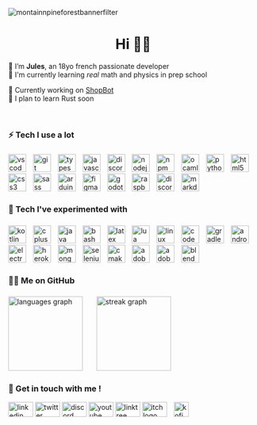 ![montainnpineforestbannerfilter](https://github.com/user-attachments/assets/7571a019-2393-4814-933a-f200caab4cec)
<h1 align="center">Hi 👋🌱</h1>

🎯 I’m **Jules**, an 18yo french passionate developer <br>
📖 I'm currently learning *real* math and physics in prep school

🔭 Currently working on [ShopBot](https://github.com/DragonJules/ShopBot) <br>
📂 I plan to learn Rust soon 

<br>

### 

<h3 align="left">⚡ Tech I use a lot</h3>

###

<div align="left">
  <img src="https://skillicons.dev/icons?i=vscode" height="36" alt="vscode logo"  />
  <img width="6" />
  <img src="https://skillicons.dev/icons?i=git" height="36" alt="git logo"  />
  <img width="6" />
  <img src="https://skillicons.dev/icons?i=ts" height="36" alt="typescript logo"  />
  <img width="6" />
  <img src="https://skillicons.dev/icons?i=js" height="36" alt="javascript logo"  />
  <img width="6" />
  <img src="https://cdn.jsdelivr.net/gh/devicons/devicon/icons/discordjs/discordjs-original.svg" height="36" alt="discordjs logo"  />
  <img width="6" />  
  <img src="https://cdn.jsdelivr.net/gh/devicons/devicon/icons/nodejs/nodejs-original.svg" height="36" alt="nodejs logo"  />
  <img width="6" />
  <img src="https://cdn.simpleicons.org/npm/CB3837" height="36" alt="npm logo"  />
  <img width="6" />
  <img src="https://skillicons.dev/icons?i=ocaml" height="36" alt="ocaml logo"  />
  <img width="6" />
  <img src="https://skillicons.dev/icons?i=py" height="36" alt="python logo"  />
  <img width="6" />
  <img src="https://skillicons.dev/icons?i=html" height="36" alt="html5 logo"  />
  <img width="6" />
  <img src="https://skillicons.dev/icons?i=css" height="36" alt="css3 logo"  />
  <img width="6" />
  <img src="https://skillicons.dev/icons?i=sass" height="36" alt="sass logo"  />
  <img width="6" />
  <img src="https://skillicons.dev/icons?i=arduino" height="36" alt="arduino logo"  />
  <img width="6" />
  <img src="https://skillicons.dev/icons?i=figma" height="36" alt="figma logo"  />
  <img width="6" />
  <img src="https://skillicons.dev/icons?i=godot" height="36" alt="godot logo"  />
  <img width="6" />
  <img src="https://skillicons.dev/icons?i=raspberrypi" height="36" alt="raspberrypi logo"  />
  <img width="6" />
  <img src="https://skillicons.dev/icons?i=discord" height="36" alt="discord logo"  />
  <img width="6" />
  <img src="https://skillicons.dev/icons?i=md" height="36" alt="markdown logo"  />
</div>

###

<h3 align="left">🧪 Tech I've experimented with</h3>

###

<div align="left">
  <img src="https://skillicons.dev/icons?i=kotlin" height="36" alt="kotlin logo"  />
  <img width="6" />
  <img src="https://skillicons.dev/icons?i=cpp" height="36" alt="cplusplus logo"  />
  <img width="6" />
  <img src="https://skillicons.dev/icons?i=java" height="36" alt="java logo"  />
  <img width="6" />
  <img src="https://skillicons.dev/icons?i=bash" height="36" alt="bash logo"  />
  <img width="6" />
  <img src="https://skillicons.dev/icons?i=latex" height="36" alt="latex logo"  />
  <img width="6" />
  <img src="https://skillicons.dev/icons?i=lua" height="36" alt="lua logo"  />
  <img width="6" />
  <img src="https://skillicons.dev/icons?i=linux" height="36" alt="linux logo"  />
  <img width="6" />
  <img src="https://skillicons.dev/icons?i=codepen" height="36" alt="codepen logo"  />
  <img width="6" />
  <img src="https://skillicons.dev/icons?i=gradle" height="36" alt="gradle logo"  />
  <img width="6" />
  <img src="https://skillicons.dev/icons?i=androidstudio" height="36" alt="androidstudio logo"  />
  <img width="6" />
  <img src="https://skillicons.dev/icons?i=electron" height="36" alt="electron logo"  />
  <img width="6" />
  <img src="https://skillicons.dev/icons?i=heroku" height="36" alt="heroku logo"  />
  <img width="6" />
  <img src="https://skillicons.dev/icons?i=mongodb" height="36" alt="mongodb logo"  />
  <img width="6" />
  <img src="https://skillicons.dev/icons?i=selenium" height="36" alt="selenium logo"  />
  <img width="6" />
  <img src="https://skillicons.dev/icons?i=cmake" height="36" alt="cmake logo"  />
  <img width="6" />
  <img src="https://skillicons.dev/icons?i=ps" height="36" alt="adobephotoshop logo"  />
  <img width="6" />
  <img src="https://skillicons.dev/icons?i=ai" height="36" alt="adobeillustrator logo"  />
  <img width="6" />
  <img src="https://skillicons.dev/icons?i=blender" height="36" alt="blender logo"  />
</div>

###

<h3 align="left">👨‍💻 Me on GitHub</h3>

###

<div align="left">
  <img src="https://github-readme-stats.vercel.app/api/top-langs?username=DragonJules&locale=en&hide_title=false&layout=compact&card_width=320&langs_count=5&theme=dracula&hide_border=false&order=2" height="150" alt="languages graph"  />
  <img width="20" />
  <img src="https://streak-stats.demolab.com?user=DragonJules&locale=en&mode=daily&theme=dracula&hide_border=false&border_radius=5&order=3" height="150" alt="streak graph"  />
</div>

###

<h3 align="left">💭 Get in touch with me !</h3>
<div align="left">
  <a href='https://www.linkedin.com/in/jules-gautherin-4b2927253/'><img src="https://raw.githubusercontent.com/maurodesouza/profile-readme-generator/master/src/assets/icons/social/linkedin/default.svg" width="50" height="30" alt="linkedin logo" /></a>
  <a href='https://x.com/roules_'><img src="https://raw.githubusercontent.com/maurodesouza/profile-readme-generator/master/src/assets/icons/social/twitter/default.svg" width="50" height="30" alt="twitter logo" /></a>
  <a href='https://discordapp.com/users/628298729405022216'><img src="https://raw.githubusercontent.com/maurodesouza/profile-readme-generator/master/src/assets/icons/social/discord/default.svg" width="50" height="30" alt="discord logo" /></a>
  <a href='https://www.youtube.com/@roules_'><img src="https://raw.githubusercontent.com/maurodesouza/profile-readme-generator/master/src/assets/icons/social/youtube/default.svg" width="50" height="30" alt="youtube logo" /></a>
  <a href='https://linktr.ee/roules'><img src="https://raw.githubusercontent.com/maurodesouza/profile-readme-generator/master/src/assets/icons/social/linktree/default.svg" width="50" height="30" alt="linktree logo" /></a>
  <a href='https://roules.itch.io/'><img src="https://github.com/user-attachments/assets/417d97f4-14c0-4f57-9bbd-e101ecc4ddcb" width="50" height="30" alt="itch logo" /></a>
  <img width="6" />
  <a href='https://ko-fi.com/roules_'><img src='https://ko-fi.com/img/githubbutton_sm.svg' height="30px" alt="kofi logo"/></a>
</div>

###
<br>
